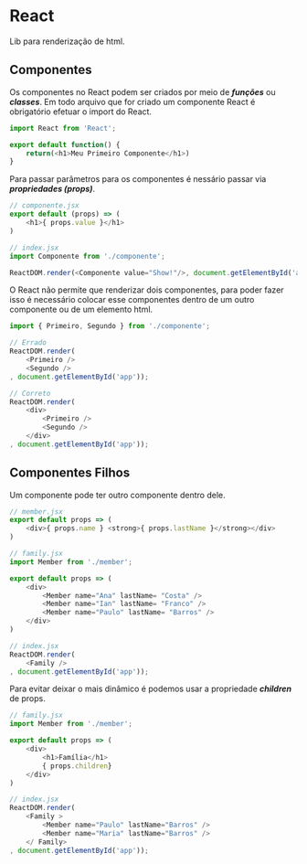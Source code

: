 # React

Lib para renderização de html.

## Componentes

Os componentes no React podem ser criados por meio de **_funções_** ou **_classes_**. Em todo arquivo que for criado um componente React é obrigatório efetuar o import do React.

```javascript
import React from 'React';

export default function() {
    return(<h1>Meu Primeiro Componente</h1>)
}
```

Para passar parâmetros para os componentes é nessário passar via **_propriedades (props)_**.

```javascript
// componente.jsx
export default (props) => (
    <h1>{ props.value }</h1>
)

// index.jsx
import Componente from './componente';

ReactDOM.render(<Componente value="Show!"/>, document.getElementById('app'));
```

O React não permite que renderizar dois componentes, para poder fazer isso é necessário colocar esse componentes dentro de um outro componente ou de um elemento html.

```javascript
import { Primeiro, Segundo } from './componente';

// Errado
ReactDOM.render(
    <Primeiro />
    <Segundo />
, document.getElementById('app'));

// Correto
ReactDOM.render(
    <div>
        <Primeiro />
        <Segundo />
    </div>
, document.getElementById('app'));
```
## Componentes Filhos

Um componente pode ter outro componente dentro dele.

```javascript
// member.jsx
export default props => (
    <div>{ props.name } <strong>{ props.lastName }</strong></div>
)

// family.jsx
import Member from './member';

export default props => (
    <div>
        <Member name="Ana" lastName= "Costa" />
        <Member name="Ian" lastName= "Franco" />
        <Member name="Paulo" lastName= "Barros" />
    </div>
)

// index.jsx
ReactDOM.render(
    <Family />
, document.getElementById('app'));
```

Para evitar deixar o mais dinâmico é podemos usar a propriedade **_children_** de props.

```javascript
// family.jsx
import Member from './member';

export default props => (
    <div>
        <h1>Família</h1>
        { props.children}
    </div>
)

// index.jsx
ReactDOM.render(
    <Family >
        <Member name="Paulo" lastName="Barros" />
        <Member name="Maria" lastName="Barros" />
    </ Family>
, document.getElementById('app'));
```
